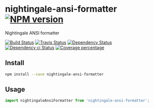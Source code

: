 # nightingale-ansi-formatter [![NPM version][npm-image]][npm-url]

Nightingale ANSI formatter

[![Build Status][circleci-status-image]][circleci-status-url]
[![Travis Status][travisci-status-image]][travisci-status-url]
[![Dependency Status][daviddm-image]][daviddm-url]
[![Dependency ci Status][dependencyci-image]][dependencyci-url]
[![Coverage percentage][coverage-image]][coverage-url]

## Install

```sh
npm install --save nightingale-ansi-formatter
```

## Usage

```js
import nightingaleAnsiFormatter from 'nightingale-ansi-formatter';
```

[npm-image]: https://img.shields.io/npm/v/nightingale-ansi-formatter.svg?style=flat-square
[npm-url]: https://npmjs.org/package/nightingale-ansi-formatter
[daviddm-image]: https://david-dm.org/nightingalejs/nightingale-ansi-formatter.svg?style=flat-square
[daviddm-url]: https://david-dm.org/nightingalejs/nightingale-ansi-formatter
[dependencyci-image]: https://dependencyci.com/github/nightingalejs/nightingale-ansi-formatter/badge?style=flat-square
[dependencyci-url]: https://dependencyci.com/github/nightingalejs/nightingale-ansi-formatter
[circleci-status-image]: https://img.shields.io/circleci/project/nightingalejs/nightingale-ansi-formatter/master.svg?style=flat-square
[circleci-status-url]: https://circleci.com/gh/nightingalejs/nightingale-ansi-formatter
[travisci-status-image]: https://img.shields.io/travis/nightingalejs/nightingale-ansi-formatter/master.svg?style=flat-square
[travisci-status-url]: https://travis-ci.org/nightingalejs/nightingale-ansi-formatter
[coverage-image]: https://img.shields.io/codecov/c/github/nightingalejs/nightingale-ansi-formatter/master.svg?style=flat-square
[coverage-url]: https://codecov.io/gh/nightingalejs/nightingale-ansi-formatter
[docs-coverage-url]: https://nightingalejs.github.io/nightingale-ansi-formatter/coverage/lcov-report/
